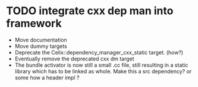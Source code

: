 <!--
Licensed to the Apache Software Foundation (ASF) under one or more
contributor license agreements.  See the NOTICE file distributed with
this work for additional information regarding copyright ownership.
The ASF licenses this file to You under the Apache License, Version 2.0
(the "License"); you may not use this file except in compliance with
the License.  You may obtain a copy of the License at

    http://www.apache.org/licenses/LICENSE-2.0

Unless required by applicable law or agreed to in writing, software
distributed under the License is distributed on an "AS IS" BASIS,
WITHOUT WARRANTIES OR CONDITIONS OF ANY KIND, either express or implied.
See the License for the specific language governing permissions and
limitations under the License.
-->

# TODO integrate cxx dep man into framework

- Move documentation
- Move dummy targets
- Deprecate the Celix::dependency_manager_cxx_static target. (how?)
- Eventually remove the deprecated cxx dm target
- The bundle activator is now still a small .cc file, still resulting in
a static library which has to be linked as whole. Make this a src dependency? or some how a
header impl ?